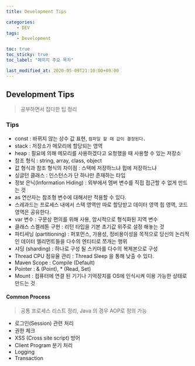 ```yaml
---
title: Development Tips

categories:
    - DEV
tags:
    - Development

toc: true
toc_sticky: true
toc_label: "페이지 주요 목차"

last_modified_at: 2020-05-09T21:10:00+09:00
---
```


## Development Tips ##

> 공부하면서 잡다한 팁 정리

### Tips ####

* const : 바뀌지 않는 상수 값 표현, `컴파일 할 때 값이 결정된다.`
* stack : 저장소가 메모리에 할당되는 영역
* heap : 필요에 의해 메모리를 사용하겠다고 요청했을 때 사용할 수 있는 저장소
* 참조 형식 : string, array, class, object
* 값 형식과 참조 형식의 차이점 : 스택에 저장하느냐 힙에 저장하느냐
* 싱글턴 클래스 : 인스턴스가 단 하나만 존재하는 타입
* 정보 은닉(Information Hiding) : 외부에서 멤버 변수를 직접 접근할 수 없게 만드는 것
* as 연산자는 참조형 변수에 대해서만 적용할 수 있다.
* 스레과드는 프로세스 내에서 스택 영역만 따로 할당받고 데이터 영역 힙 영역, 코드 영역은 공유한다.
* var 변수 : 구문상 편의를 위해 사용, 암시적으로 형식화된 지역 변수
* 클래스 스켈레톤 구현 : 리턴 타입을 기본 초기값 위주로 설정 해놓는 것
* 파티셔닝 (partitioning) : 퍼포먼스, 가용성, 정비용이성을 목적으로 당신의 논리적인 데이터 엘리먼트들을 다수의 엔티티로 쪼개는 행위
* 샤딩 (sharding) : 하나로 구성 될 스키마를 다수의 복제본으로 구성
* Thread CPU 점유율 관리 : Thread Sleep 을 통해 낮출 수 있다.
* Maven Scope : Compile (Default)
* Pointer : & (Point), * (Read, Set)
* Mount : 컴퓨터에 연결 된 기기나 기억장치를 OS에 인식시켜 이용 가능한 상태로 만드는 것

#### Common Process ####

> 공통 프로세스 리스트 정리, Java 의 경우 AOP로 정의 가능

* 로그인(Session) 관련 처리
* 권한 체크
* XSS (Cross site script) 방어
* Client Program 분기 처리
* Logging
* Transaction
